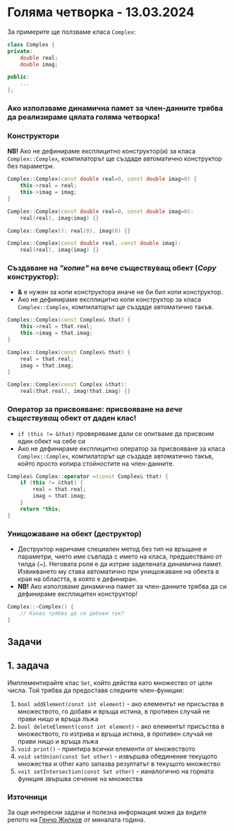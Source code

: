 # Голяма четворка - 13.03.2024


За примерите ще ползваме класа `Complex`:
```cpp
class Complex {
private:
    double real;
    double imag;

public:
    ...
};
```
### **Ако използваме динамична памет за член-данните трябва да реализираме цялата голяма четворка!**

### Конструктори

**NB!** Ако не дефинираме експлицитно конструктор(и) за класа `Complex::Complex`, компилаторът ще създаде автоматично конструктор без параметри.  

```cpp
Complex::Complex(const double real=0, const double imag=0) {
    this->real = real;
    this->imag = imag;
}
```

```cpp
Complex::Complex(const double real=0, const double imag=0):
    real(real), imag(imag) {}
```

```cpp
Complex::Complex(): real(0), imag(0) {}

Complex::Complex(const double real, const double imag):
    real(real), imag(imag) {}
```


### Създаване на _"копие"_ на вече съществуващ обект (_Copy_ конструктор):

- **&** e нужен за копи конструктора иначе не би бил копи конструктор.
- Ако не дефинираме експлицитно копи конструктор за класа `Complex::Complex`, компилаторът ще създаде автоматично такъв.  

```cpp
Complex::Complex(const Complex& that) {
    this->real = that.real;
    this->imag = that.imag;
}
```

```cpp
Complex::Complex(const Complex& that) {
    real = that.real;
    imag = that.imag;
}
```

```cpp
Complex::Complex(const Complex &that):
    real(that.real), imag(that.imag) {}
```


###  Оператор за присвояване: присвояване на _**вече съществуващ**_ обект от даден клас!

-  `if (this != &that)` проверяваме дали се опитваме да присвоим един обект на себе си
- Ако не дефинираме експлицитно оператор за присвояване за класа `Complex::Complex`, компилаторът ще създаде автоматично такъв, който просто копира стойностите на член-данните.  

```cpp
Complex& Complex::operator =(const Complex& that) {
    if (this != &that) {
        real = that.real;
        imag = that.imag;
    }
    return *this;
}
```

###  Унищожаване на обект (деструктор)

- Деструктор наричаме специален метод без тип на връщане и параметри, чието име съвпада с името на класа, предшествано от тилда (~). Неговата роля е да изтрие заделената динамична памет. Извикването му става автоматично при унищожаване на обекта в края на областта, в която е дефиниран.
- **NB!** Ако използваме динамична памет за член-данните трябва да си дефинираме експлицитен конструктор!

```cpp
Complex::~Complex() {
    // Какво трябва да се добави тук?
}
```


## Задачи
## 1. задача
Имплементирайте клас `Set`, който действа като множество от цели числа. Той трябва да предоставя следните член-функции: 
1. `bool addElement(const int element)` - ако елементът не присъства в множеството, го добавя и връща истина, в противен случай не прави нищо и връща лъжа
2. `bool deleteElement(const int element)` - ако елементът присъства в множеството, го изтрива и връща истина, в противен случай не прави нищо и връща лъжа
3. `void print()` - принтира всички елементи от множеството
4. `void setUnion(const Set other)` - извършва обединение текущото множества и other като запазва резултатът в текущото множество
5. `voit setIntersection(const Set other)` - ианалогично на горната функция звършва сечение на множества


### Източници
За още интересни задачи и полезна информация може да видите репото на [Генчо Жилков](https://github.com/Gencho-Zhilkov/fmi-oop-group-7-2023) от миналата година.